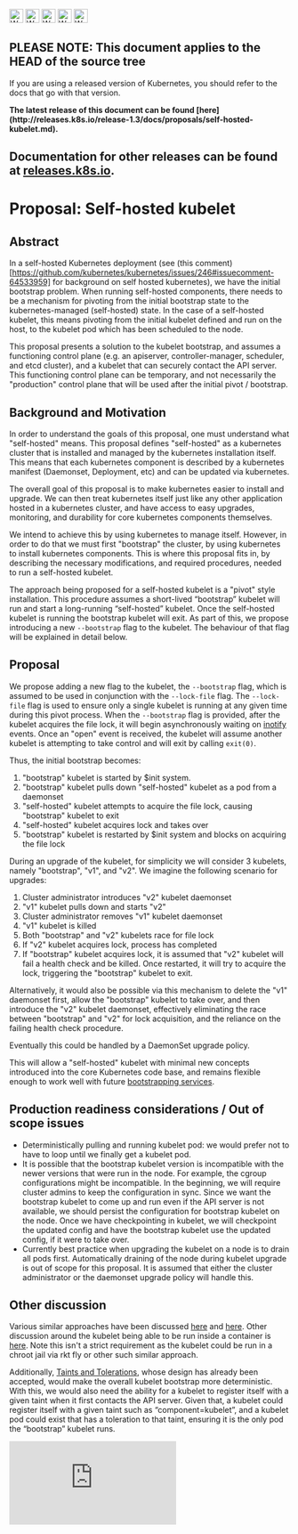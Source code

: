 <!-- BEGIN MUNGE: UNVERSIONED_WARNING -->

<!-- BEGIN STRIP_FOR_RELEASE -->

<img src="http://kubernetes.io/img/warning.png" alt="WARNING"
     width="25" height="25">
<img src="http://kubernetes.io/img/warning.png" alt="WARNING"
     width="25" height="25">
<img src="http://kubernetes.io/img/warning.png" alt="WARNING"
     width="25" height="25">
<img src="http://kubernetes.io/img/warning.png" alt="WARNING"
     width="25" height="25">
<img src="http://kubernetes.io/img/warning.png" alt="WARNING"
     width="25" height="25">

<h2>PLEASE NOTE: This document applies to the HEAD of the source tree</h2>

If you are using a released version of Kubernetes, you should
refer to the docs that go with that version.

<!-- TAG RELEASE_LINK, added by the munger automatically -->
<strong>
The latest release of this document can be found
[here](http://releases.k8s.io/release-1.3/docs/proposals/self-hosted-kubelet.md).

Documentation for other releases can be found at
[releases.k8s.io](http://releases.k8s.io).
</strong>
--

<!-- END STRIP_FOR_RELEASE -->

<!-- END MUNGE: UNVERSIONED_WARNING -->

# Proposal: Self-hosted kubelet

## Abstract

In a self-hosted Kubernetes deployment (see (this
comment)[https://github.com/kubernetes/kubernetes/issues/246#issuecomment-64533959]
for background on self hosted kubernetes), we have the initial bootstrap problem.
When running self-hosted components, there needs to be a mechanism for pivoting
from the initial bootstrap state to the kubernetes-managed (self-hosted) state.
In the case of a self-hosted kubelet, this means pivoting from the initial
kubelet defined and run on the host, to the kubelet pod which has been scheduled
to the node.

This proposal presents a solution to the kubelet bootstrap, and assumes a
functioning control plane (e.g. an apiserver, controller-manager, scheduler, and
etcd cluster), and a kubelet that can securely contact the API server. This
functioning control plane can be temporary, and not necessarily the "production"
control plane that will be used after the initial pivot / bootstrap.

## Background and Motivation

In order to understand the goals of this proposal, one must understand what
"self-hosted" means. This proposal defines "self-hosted" as a kubernetes cluster
that is installed and managed by the kubernetes installation itself. This means
that each kubernetes component is described by a kubernetes manifest (Daemonset,
Deployment, etc) and can be updated via kubernetes.

The overall goal of this proposal is to make kubernetes easier to install and
upgrade. We can then treat kubernetes itself just like any other application
hosted in a kubernetes cluster, and have access to easy upgrades, monitoring,
and durability for core kubernetes components themselves.

We intend to achieve this by using kubernetes to manage itself.  However, in
order to do that we must first "bootstrap" the cluster, by using kubernetes to
install kubernetes components. This is where this proposal fits in, by
describing the necessary modifications, and required procedures, needed to run a
self-hosted kubelet.

The approach being proposed for a self-hosted kubelet is a "pivot" style
installation.  This procedure assumes a short-lived “bootstrap” kubelet will run
and start a long-running “self-hosted” kubelet. Once the self-hosted kubelet is
running the bootstrap kubelet will exit. As part of this, we propose introducing
a new `--bootstrap` flag to the kubelet. The behaviour of that flag will be
explained in detail below.

## Proposal

We propose adding a new flag to the kubelet, the `--bootstrap` flag, which is
assumed to be used in conjunction with the `--lock-file` flag. The `--lock-file`
flag is used to ensure only a single kubelet is running at any given time during
this pivot process. When the `--bootstrap` flag is provided, after the kubelet
acquires the file lock, it will begin asynchronously waiting on
[inotify](http://man7.org/linux/man-pages/man7/inotify.7.html) events. Once an
"open" event is received, the kubelet will assume another kubelet is attempting
to take control and will exit by calling `exit(0)`.

Thus, the initial bootstrap becomes:

1. "bootstrap" kubelet is started by $init system.
1. "bootstrap" kubelet pulls down "self-hosted" kubelet as a pod from a
   daemonset
1. "self-hosted" kubelet attempts to acquire the file lock, causing "bootstrap"
   kubelet to exit
1. "self-hosted" kubelet acquires lock and takes over
1. "bootstrap" kubelet is restarted by $init system and blocks on acquiring the
   file lock

During an upgrade of the kubelet, for simplicity we will consider 3 kubelets,
namely "bootstrap", "v1", and "v2". We imagine the following scenario for
upgrades:

1. Cluster administrator introduces "v2" kubelet daemonset
1. "v1" kubelet pulls down and starts "v2"
1. Cluster administrator removes "v1" kubelet daemonset
1. "v1" kubelet is killed
1. Both "bootstrap" and "v2" kubelets race for file lock
1. If "v2" kubelet acquires lock, process has completed
1. If "bootstrap" kubelet acquires lock, it is assumed that "v2" kubelet will
   fail a health check and be killed. Once restarted, it will try to acquire the
   lock, triggering the "bootstrap" kubelet to exit.

Alternatively, it would also be possible via this mechanism to delete the "v1"
daemonset first, allow the "bootstrap" kubelet to take over, and then introduce
the "v2" kubelet daemonset, effectively eliminating the race between "bootstrap"
and "v2" for lock acquisition, and the reliance on the failing health check
procedure.

Eventually this could be handled by a DaemonSet upgrade policy.

This will allow a "self-hosted" kubelet with minimal new concepts introduced
into the core Kubernetes code base, and remains flexible enough to work well
with future [bootstrapping
services](https://github.com/kubernetes/kubernetes/issues/5754).

## Production readiness considerations / Out of scope issues

* Deterministically pulling and running kubelet pod: we would prefer not to have
  to loop until we finally get a kubelet pod.
* It is possible that the bootstrap kubelet version is incompatible with the
  newer versions that were run in the node. For example, the cgroup
  configurations might be incompatible. In the beginning, we will require
  cluster admins to keep the configuration in sync. Since we want the bootstrap
  kubelet to come up and run even if the API server is not available, we should
  persist the configuration for bootstrap kubelet on the node. Once we have
  checkpointing in kubelet, we will checkpoint the updated config and have the
  bootstrap kubelet use the updated config, if it were to take over.
* Currently best practice when upgrading the kubelet on a node is to drain all
  pods first. Automatically draining of the node during kubelet upgrade is out
  of scope for this proposal. It is assumed that either the cluster
  administrator or the daemonset upgrade policy will handle this.

## Other discussion

Various similar approaches have been discussed
[here](https://github.com/kubernetes/kubernetes/issues/246#issuecomment-64533959)
and
[here](https://github.com/kubernetes/kubernetes/issues/23073#issuecomment-198478997).
Other discussion around the kubelet being able to be run inside a container is
[here](https://github.com/kubernetes/kubernetes/issues/4869). Note this isn't a
strict requirement as the kubelet could be run in a chroot jail via rkt fly or
other such similar approach.

Additionally, [Taints and
Tolerations](../../docs/design/taint-toleration-dedicated.md), whose design has
already been accepted, would make the overall kubelet bootstrap more
deterministic. With this, we would also need the ability for a kubelet to
register itself with a given taint when it first contacts the API server. Given
that, a kubelet could register itself with a given taint such as
“component=kubelet”, and a kubelet pod could exist that has a toleration to that
taint, ensuring it is the only pod the “bootstrap” kubelet runs.


<!-- BEGIN MUNGE: GENERATED_ANALYTICS -->
[![Analytics](https://kubernetes-site.appspot.com/UA-36037335-10/GitHub/docs/proposals/self-hosted-kubelet.md?pixel)]()
<!-- END MUNGE: GENERATED_ANALYTICS -->
